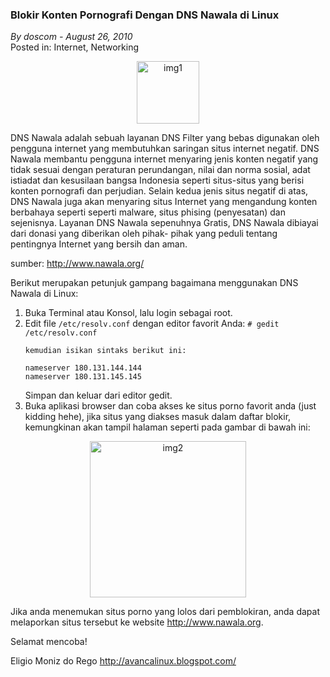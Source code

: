 ### **Blokir Konten Pornografi Dengan DNS Nawala di Linux**
_By doscom - August 26, 2010_
<br>
Posted in: Internet, Networking

<p align="center">
	<img src="./posts/2010-08-26-blokir-konten-pornografi-dengan-dns-nawala-di-linux/logo.nawala.final.150x170.png" height="100px" alt="img1">
</p> 

DNS Nawala adalah sebuah layanan DNS Filter yang bebas digunakan oleh pengguna internet yang membutuhkan saringan situs internet negatif. DNS Nawala membantu pengguna internet menyaring jenis konten negatif yang tidak sesuai dengan peraturan perundangan, nilai dan norma sosial, adat istiadat dan kesusilaan bangsa Indonesia seperti situs-situs yang berisi konten pornografi dan perjudian. Selain kedua jenis situs negatif di atas, DNS Nawala juga akan menyaring situs Internet yang mengandung konten berbahaya seperti seperti malware, situs phising (penyesatan) dan sejenisnya. Layanan DNS Nawala sepenuhnya Gratis, DNS Nawala dibiayai dari donasi yang diberikan oleh pihak- pihak yang peduli tentang pentingnya Internet yang bersih dan aman.

sumber: <http://www.nawala.org/>

Berikut merupakan petunjuk gampang bagaimana menggunakan DNS Nawala di Linux:

1. Buka Terminal atau Konsol, lalu login sebagai root.
2. Edit file `/etc/resolv.conf` dengan editor favorit Anda: `# gedit /etc/resolv.conf`
    ```
    kemudian isikan sintaks berikut ini:

    nameserver 180.131.144.144
    nameserver 180.131.145.145
    ```
    Simpan dan keluar dari editor gedit.
3. Buka aplikasi browser dan coba akses ke situs porno favorit anda (just kidding hehe), jika situs yang diakses masuk dalam daftar blokir, kemungkinan akan tampil halaman seperti pada gambar di bawah ini:
<p align="center">
    <img src="./posts/2010-08-26-blokir-konten-pornografi-dengan-dns-nawala-di-linux/Screenshot-5.png" height="250px" alt="img2">
</p> 

Jika anda menemukan situs porno yang lolos dari pemblokiran, anda dapat melaporkan situs tersebut ke website <http://www.nawala.org>.

Selamat mencoba!

Eligio Moniz do Rego
<http://avancalinux.blogspot.com/>